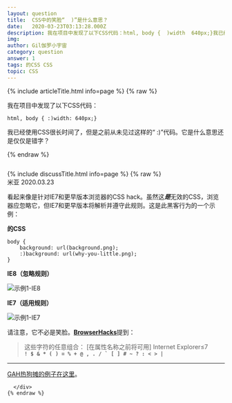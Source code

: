 ```yaml
---
layout: question
title:  CSS中的笑脸“  )”是什么意思？
date:   2020-03-23T03:13:28.000Z
description: 我在项目中发现了以下CSS代码：html, body {  )width  640px;}我已经使用CSS很长时间了，但是之前从未见过这样的“ ...
img: 
author: Gil伽罗小宇宙
category: question
answer: 1
tags: 的CSS CSS
topic: CSS
---
```

<div class="article-root">
  <div class="article">
    {% include articleTitle.html info=page %}
    {% raw %}
    <div class="article-content"><p><font style="vertical-align: inherit;"><font style="vertical-align: inherit;">我在项目中发现了以下CSS代码：</font></font></p>

<pre><code>html, body { :)width: 640px;}
</code></pre>

<p><font style="vertical-align: inherit;"><font style="vertical-align: inherit;">我已经使用CSS很长时间了，但是之前从未见过这样的“ :)”代码。</font><font style="vertical-align: inherit;">它是什么意思还是仅仅是错字？</font></font></p></div>
    {% endraw %}
  </div>
  <p style="height: 0;width:0;overflow: hidden;"> 第2719篇《CSS中的笑脸“ :)”是什么意思？》来自Winter(https://github.com/aiyld/aiyld.github.io)的站点</p>
  <div class="discuss-wrapper">
    {% include discussTitle.html info=page %}
    {% raw %}
    <div class="discuss-item">
        <div class="discuss-parent">
          <div class="discuss-meta">
            <span class="discuss-user">米亚</span>
            <span class="discuss-time">2020.03.23</span>
          </div>
          <div class="discuss-comment"><p><font style="vertical-align: inherit;"><font style="vertical-align: inherit;">看起来像是针对IE7和更早版本浏览器的CSS hack。</font><font style="vertical-align: inherit;">虽然这</font></font><strong><em><font style="vertical-align: inherit;"><font style="vertical-align: inherit;">是</font></font></em></strong><font style="vertical-align: inherit;"><font style="vertical-align: inherit;">无效的CSS，浏览器应忽略它，但IE7和更早版本将解析并遵守此规则。</font><font style="vertical-align: inherit;">这是此黑客行为的一个示例：</font></font></p>

<p><strong><font style="vertical-align: inherit;"><font style="vertical-align: inherit;">的CSS</font></font></strong></p>

<pre><code>body {<font></font>
    background: url(background.png);<font></font>
    :)background: url(why-you-little.png);<font></font>
}<font></font>
</code></pre>

<p><strong><font style="vertical-align: inherit;"><font style="vertical-align: inherit;">IE8（忽略规则）</font></font></strong></p>

<p><img src="https://i.stack.imgur.com/vNW0H.png" alt="示例1-IE8"></p>

<p><strong><font style="vertical-align: inherit;"><font style="vertical-align: inherit;">IE7（适用规则）</font></font></strong></p>

<p><img src="https://i.stack.imgur.com/ScB91.png" alt="示例1-IE7"></p>

<p><font style="vertical-align: inherit;"><font style="vertical-align: inherit;">请注意，它不必是笑脸。</font></font><a href="http://browserhacks.com/#hack-6d49e92634f26ae6d6e46b3ebc10019a" rel="nofollow noreferrer"><strong><font style="vertical-align: inherit;"><font style="vertical-align: inherit;">BrowserHacks</font></font></strong></a><font style="vertical-align: inherit;"><font style="vertical-align: inherit;">提到：</font></font></p>

<blockquote>
  <p><font style="vertical-align: inherit;"><font style="vertical-align: inherit;">这些字符的任意组合：</font><font style="vertical-align: inherit;">
  [在属性名称之前将可用] Internet Explorer≤7</font></font><br>
  <strong><code>! $ &amp; * ( ) = % + @ , . / ` [ ] # ~ ? : &lt; &gt; |</code></strong><br><font style="vertical-align: inherit;"></font></p>
</blockquote>

<hr>

<p><a href="https://stackoverflow.com/revisions/25444514/4"><font style="vertical-align: inherit;"><font style="vertical-align: inherit;">GAH热狗摊的例子在这里</font></font></a><font style="vertical-align: inherit;"><font style="vertical-align: inherit;">。</font></font></p></div>
        </div>
        
      </div>
    {% endraw %}
  </div>
<div>
